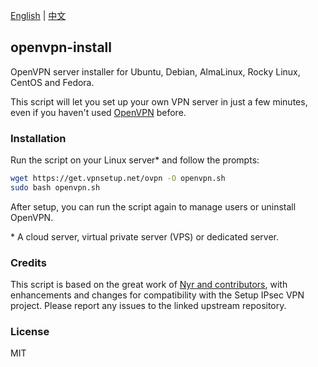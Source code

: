 [English](README.md) | [中文](README-zh.md)

## openvpn-install

OpenVPN server installer for Ubuntu, Debian, AlmaLinux, Rocky Linux, CentOS and Fedora.

This script will let you set up your own VPN server in just a few minutes, even if you haven't used [OpenVPN](https://openvpn.net/community-resources/reference-manual-for-openvpn-2-4/) before.

### Installation

Run the script on your Linux server\* and follow the prompts:

```bash
wget https://get.vpnsetup.net/ovpn -O openvpn.sh
sudo bash openvpn.sh
```

After setup, you can run the script again to manage users or uninstall OpenVPN.

\* A cloud server, virtual private server (VPS) or dedicated server.

### Credits

This script is based on the great work of [Nyr and contributors](https://github.com/Nyr/openvpn-install), with enhancements and changes for compatibility with the Setup IPsec VPN project. Please report any issues to the linked upstream repository.

### License

MIT
